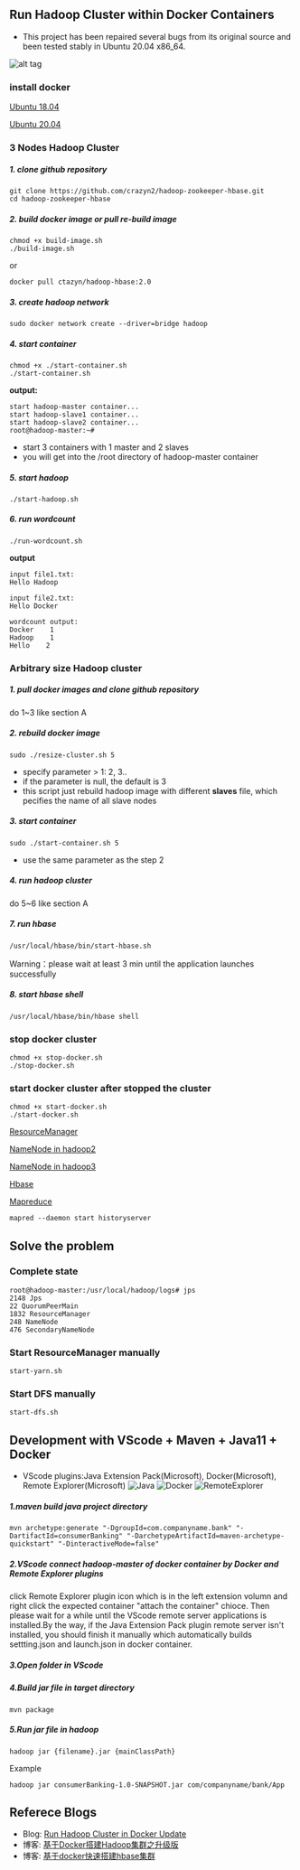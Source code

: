 ## Run Hadoop Cluster within Docker Containers
- This project has been repaired several bugs from its original source and been tested stably in Ubuntu 20.04 x86_64.



![alt tag](hadoop-cluster-docker.png)
### install docker

[Ubuntu 18.04](https://cloud.tencent.com/developer/article/1619824 "ubuntu 18.04")

[Ubuntu 20.04](https://zhuanlan.zhihu.com/p/142034323 "ubuntu 20.04")

### 3 Nodes Hadoop Cluster


##### 1. clone github repository

```
git clone https://github.com/crazyn2/hadoop-zookeeper-hbase.git
cd hadoop-zookeeper-hbase
```

##### 2. build docker image or pull re-build image

```
chmod +x build-image.sh
./build-image.sh
```
or
```
docker pull ctazyn/hadoop-hbase:2.0
```


##### 3. create hadoop network

```
sudo docker network create --driver=bridge hadoop
```

##### 4. start container

```
chmod +x ./start-container.sh
./start-container.sh
```

**output:**

```
start hadoop-master container...
start hadoop-slave1 container...
start hadoop-slave2 container...
root@hadoop-master:~# 
```
- start 3 containers with 1 master and 2 slaves
- you will get into the /root directory of hadoop-master container

##### 5. start hadoop

```
./start-hadoop.sh
```

##### 6. run wordcount

```
./run-wordcount.sh
```

**output**

```
input file1.txt:
Hello Hadoop

input file2.txt:
Hello Docker

wordcount output:
Docker    1
Hadoop    1
Hello    2
```

### Arbitrary size Hadoop cluster

##### 1. pull docker images and clone github repository

do 1~3 like section A

##### 2. rebuild docker image

```
sudo ./resize-cluster.sh 5
```
- specify parameter > 1: 2, 3..
- if the parameter is null, the default is 3
- this script just rebuild hadoop image with different **slaves** file, which pecifies the name of all slave nodes


##### 3. start container

```
sudo ./start-container.sh 5
```
- use the same parameter as the step 2

##### 4. run hadoop cluster 

do 5~6 like section A

##### 7. run hbase
```
/usr/local/hbase/bin/start-hbase.sh
```
Warning：please wait at least 3 min until the application launches successfully


##### 8. start hbase shell
```
/usr/local/hbase/bin/hbase shell
``` 
### stop docker cluster
```
chmod +x stop-docker.sh
./stop-docker.sh
```
### start docker cluster after stopped the cluster
```
chmod +x start-docker.sh
./start-docker.sh

```
[ResourceManager](http://127.0.0.1:8088)

[NameNode in hadoop2](http://127.0.0.1:50700)

[NameNode in hadoop3](http://127.0.0.1:9870)

[Hbase](http://127.0.0.1:16010)

[Mapreduce](http://127.0.0.1:19888)
```
mapred --daemon start historyserver
```
## Solve the problem
### Complete state
```
root@hadoop-master:/usr/local/hadoop/logs# jps
2148 Jps
22 QuorumPeerMain
1832 ResourceManager
248 NameNode
476 SecondaryNameNode
```
### Start ResourceManager manually
```
start-yarn.sh
```
### Start DFS manually
```
start-dfs.sh
```
## Development with VScode + Maven + Java11 + Docker
- VScode plugins:Java Extension Pack(Microsoft), Docker(Microsoft), Remote Explorer(Microsoft)
![Java](MavenJava.png)
![Docker](Docker.png)
![RemoteExplorer](RemoteExplorer.png)
##### 1.maven build java project directory
```
mvn archetype:generate "-DgroupId=com.companyname.bank" "-DartifactId=consumerBanking" "-DarchetypeArtifactId=maven-archetype-quickstart" "-DinteractiveMode=false"
```
##### 2.VScode connect hadoop-master of docker container by Docker and Remote Explorer plugins
click Remote Explorer plugin icon which is in the left extension volumn and right click the expected container "attach the container" chioce.
Then please wait for a while until the VScode remote server applications is installed.By the way, if the Java Extension Pack plugin remote server isn't installed, you should finish it manually which automatically builds settting.json and launch.json in docker container.
##### 3.Open folder in VScode
##### 4.Build jar file in target directory
```
mvn package
```
##### 5.Run jar file in hadoop
```
hadoop jar {filename}.jar {mainClassPath}
```
Example
``` 
hadoop jar consumerBanking-1.0-SNAPSHOT.jar com/companyname/bank/App
```
## Referece Blogs
- Blog: [Run Hadoop Cluster in Docker Update](http://kiwenlau.com/2016/06/26/hadoop-cluster-docker-update-english/)
- 博客: [基于Docker搭建Hadoop集群之升级版](http://kiwenlau.com/2016/06/12/160612-hadoop-cluster-docker-update/)
- 博客: [基于docker快速搭建hbase集群](https://www.cnblogs.com/xiao987334176/p/13230925.html)